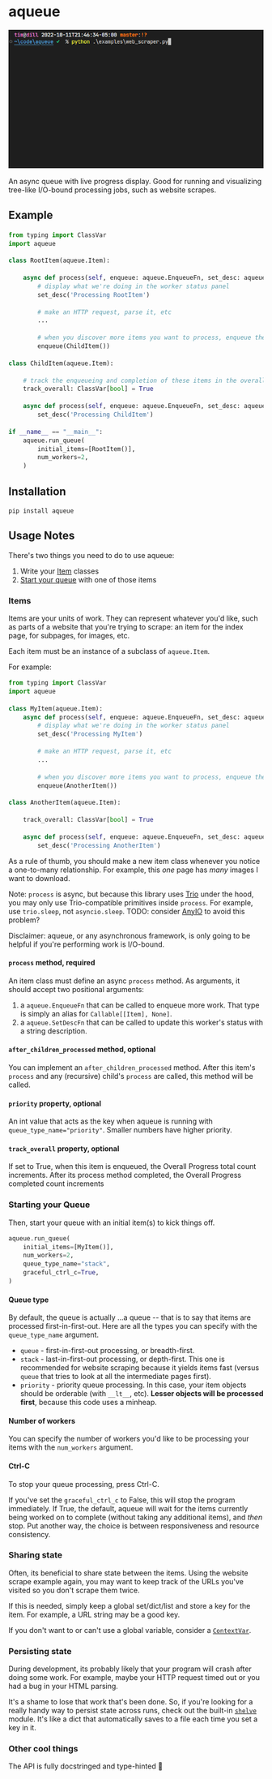 # aqueue

![demo](docs/_static/demo.gif)

An async queue with live progress display. Good for running and visualizing tree-like I/O-bound
processing jobs, such as website scrapes.

## Example

```python
from typing import ClassVar
import aqueue

class RootItem(aqueue.Item):

    async def process(self, enqueue: aqueue.EnqueueFn, set_desc: aqueue.SetDescFn) -> None:
        # display what we're doing in the worker status panel
        set_desc('Processing RootItem')

        # make an HTTP request, parse it, etc
        ...

        # when you discover more items you want to process, enqueue them:
        enqueue(ChildItem())

class ChildItem(aqueue.Item):

    # track the enqueueing and completion of these items in the overall panel
    track_overall: ClassVar[bool] = True

    async def process(self, enqueue: aqueue.EnqueueFn, set_desc: aqueue.SetDescFn) -> None:
        set_desc('Processing ChildItem')

if __name__ == "__main__":
    aqueue.run_queue(
        initial_items=[RootItem()],
        num_workers=2,
    )

```

## Installation

```shell
pip install aqueue
```

## Usage Notes

There's two things you need to do to use aqueue:

1. Write your [Item](#items) classes
2. [Start your queue](#starting-your-queue) with one of those items

### Items

Items are your units of work. They can represent whatever you'd like, such as parts of a website
that you're trying to scrape: an item for the index page, for subpages, for images, etc.

Each item must be an instance of a subclass of `aqueue.Item`.

For example:

```python
from typing import ClassVar
import aqueue

class MyItem(aqueue.Item):
    async def process(self, enqueue: aqueue.EnqueueFn, set_desc: aqueue.SetDescFn) -> None:
        # display what we're doing in the worker status panel
        set_desc('Processing MyItem')

        # make an HTTP request, parse it, etc
        ...

        # when you discover more items you want to process, enqueue them:
        enqueue(AnotherItem())

class AnotherItem(aqueue.Item):

    track_overall: ClassVar[bool] = True

    async def process(self, enqueue: aqueue.EnqueueFn, set_desc: aqueue.SetDescFn) -> None:
        set_desc('Processing AnotherItem')
```

As a rule of thumb, you should make a new item class whenever you notice a one-to-many relationship.
For example, this _one_ page has _many_ images I want to download.

Note: `process` is async, but because this library uses
[Trio](https://trio.readthedocs.io/en/stable/index.html) under the hood, you may only use
Trio-compatible primitives inside `process`. For example, use `trio.sleep`, not `asyncio.sleep`.
TODO: consider [AnyIO](https://anyio.readthedocs.io/en/stable/) to avoid this problem?

Disclaimer: aqueue, or any asynchronous framework, is only going to be helpful if you're performing
work is I/O-bound.

#### `process` method, required

An item class must define an async `process` method. As arguments, it should accept two positional
arguments:

1. a `aqueue.EnqueueFn` that can be called to enqueue more work. That type is simply an alias for
   `Callable[[Item], None]`.
2. a `aqueue.SetDescFn` that can be called to update this worker's status with a string description.

#### `after_children_processed` method, optional

You can implement an `after_children_processed` method. After this item's `process` and any
(recursive) child's `process` are called, this method will be called.

#### `priority` property, optional

An int value that acts as the key when aqueue is running with `queue_type_name="priority"`. Smaller
numbers have higher priority.

#### `track_overall` property, optional

If set to True, when this item is enqueued, the Overall Progress total count increments. After its
process method completed, the Overall Progress completed count increments

### Starting your Queue

Then, start your queue with an initial item(s) to kick things off.

```python
aqueue.run_queue(
    initial_items=[MyItem()],
    num_workers=2,
    queue_type_name="stack",
    graceful_ctrl_c=True,
)
```

#### Queue type

By default, the queue is actually ...a queue -- that is to say that items are processed
first-in-first-out. Here are all the types you can specify with the `queue_type_name` argument.

- `queue` - first-in-first-out processing, or breadth-first.
- `stack` - last-in-first-out processing, or depth-first. This one is recommended for website
  scraping because it yields items fast (versus `queue` that tries to look at all the intermediate
  pages first).
- `priority` - priority queue processing. In this case, your item objects should be orderable (with
  `__lt__`, etc). **Lesser objects will be processed first**, because this code uses a minheap.

#### Number of workers

You can specify the number of workers you'd like to be processing your items with the `num_workers`
argument.

#### Ctrl-C

To stop your queue processing, press Ctrl-C.

If you've set the `graceful_ctrl_c` to False, this will stop the program immediately. If True, the
default, aqueue will wait for the items currently being worked on to complete (without taking any
additional items), and _then_ stop. Put another way, the choice is between responsiveness and
resource consistency.

### Sharing state

Often, its beneficial to share state between the items. Using the website scrape example again, you
may want to keep track of the URLs you've visited so you don't scrape them twice.

If this is needed, simply keep a global set/dict/list and store a key for the item. For example, a
URL string may be a good key.

If you don't want to or can't use a global variable, consider a
[`ContextVar`](https://docs.python.org/3/library/contextvars.html).

### Persisting state

During development, its probably likely that your program will crash after doing some work. For
example, maybe your HTTP request timed out or you had a bug in your HTML parsing.

It's a shame to lose that work that's been done. So, if you're looking for a really handy way to
persist state across runs, check out the built-in
[`shelve`](https://docs.python.org/3/library/shelve.html) module. It's like a dict that
automatically saves to a file each time you set a key in it.

### Other cool things

The API is fully docstringed and type-hinted 🥳
